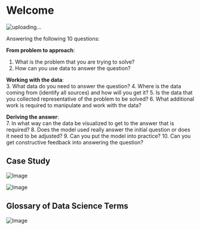 # Welcome

![uploading...](http://i.imgur.com/uploading.png)

Answering the following 10 questions: 

**From problem to approach**:  
1. What is the problem that you are trying to solve?
2. How can you use data to answer the question?

**Working with the data**:  
3. What data do you need to answer the question?
4. Where is the data coming from (identify all sources) and how will you get it?
5. Is the data that you collected representative of the problem to be solved?
6. What additional work is required to manipulate and work with the data?

**Deriving the answer**:  
7. In what way can the data be visualized to get to the answer that is required?
8. Does the model used really answer the initial question or does it need to be adjusted?
9. Can you put the model into practice?
10. Can you get constructive feedback into answering the question?

## Case Study
![Image](https://i.imgur.com/zVFUxux.png)

![Image](https://i.imgur.com/RypcmSs.png)

## Glossary of Data Science Terms 
![Image](https://i.imgur.com/M0vLdgP.png)